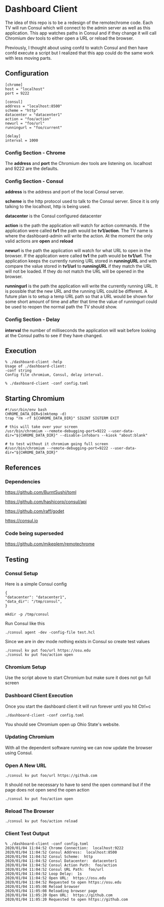 # Dashboard Client

The idea of this repo is to be a redesign of the remotechrome code. Each TV will run Consul which will connect to the admin server as well as this application. This app watches paths in Consul and if they change it will call Chromium dev tools to either open a URL or reload the browser.

Previously, I thought about using confd to watch Consul and then have confd execute a script but I realized that this app could do the same work with less moving parts.

## Configuration

```shell
[chrome]
host = "localhost"
port = 9222

[consul]
address = "localhost:8500"
scheme = "http"
datacenter = "datacenter1"
action = "foo/action"
newurl = "foo/url"
runningurl = "foo/current"

[delay]
interval = 1000
```

### Config Section - Chrome

The **address** and **port** the Chromium dev tools are listening on. localhost and 9222 are the defaults.

### Config Section - Consul

**address** is the address and port of the local Consul server.

**scheme** is the http protocol used to talk to the Consul server. Since it is only talking to the localhost, http is being used.

**datacenter** is the Consul configured datacenter

**action** is the path the application will watch for action commands. If the application were called **tv1** the path would be **tv1/action**. The TV name is where the dashboard-admin will write the action. At the moment the only valid actions are **open** and **reload**

**newurl** is the path the application will watch for what URL to open in the browser. If the application were called **tv1** the path would be **tv1/url**. The application keeps the currently running URL stored in **runningURL** and with compare the value stored in **tv1/url** to **runningURL** if they match the URL will not be loaded. If they do not match the URL will be opened in the browser.

**runningurl** is the path the application will write the currently running URL. It is possible that the new URL and the running URL could be different. A future plan is to setup a temp URL path so that a URL would be shown for some short amount of time and after that time the value of runningurl could be used to reopen the normal path the TV should show.

### Config Section - Delay

**interval** the number of milliseconds the application will wait before looking at the Consul paths to see if they have changed.

## Execution

```shell
% ./dashboard-client -help
Usage of ./dashboard-client:
-conf string
Config file chromium, Consul, delay interval.

% ./dashboard-client -conf config.toml
```

## Starting Chromium

```shell
#!/usr/bin/env bash
CHROME_DATA_DIR=$(mktemp -d)
trap "rm -rf ${CHROME_DATA_DIR}" SIGINT SIGTERM EXIT

# this will take over your screen
/usr/bin/chromium --remote-debugging-port=9222 --user-data-dir="${CHROME_DATA_DIR}" --disable-infobars --kiosk "about:blank"

# to test without it chromium going full screen
#/usr/bin/chromium --remote-debugging-port=9222 --user-data-dir="${CHROME_DATA_DIR}"
```

## References

### Dependencies

<https://github.com/BurntSushi/toml>

<https://github.com/hashicorp/consul/api>

<https://github.com/raff/godet>

<https://consul.io>

### Code being superseded

<https://github.com/mikeplem/remotechrome>

## Testing

### Consul Setup

Here is a simple Consul config

```shell
{
"datacenter": "datacenter1",
"data_dir": "/tmp/consul",
}
```

```shell
mkdir -p /tmp/consul
```

Run Consul like this

```shell
./consul agent -dev -config-file test.hcl
```

Since we are in dev mode nothing exists in Consul so create test values

```shell
./consul kv put foo/url https://osu.edu
./consul kv put foo/action open
```

### Chromium Setup

Use the script above to start Chromium but make sure it does not go full screen

### Dashboard Client Execution

Once you start the dashboard client it will run forever until you hit Ctrl+c

```shell
./dashboard-client -conf config.toml
```

You should see Chromium open up Ohio State's website.

### Updating Chromium

With all the dependent software running we can now update the browser using Consul.

### Open A New URL

```shell
./consul kv put foo/url https://github.com
```

It should not be necessary to have to send the open command but if the page does not open send the open action

```shell
./consul kv put foo/action open
```

### Reload The Browser

```shell
./consul kv put foo/action reload
```

### Client Test Output

```shell
% ./dashboard-client -conf config.toml
2020/01/04 11:04:52 Chrome Connection:  localhost:9222
2020/01/04 11:04:52 Consul Address:  localhost:8500
2020/01/04 11:04:52 Consul Scheme:  http
2020/01/04 11:04:52 Consul Datacenter:  datacenter1
2020/01/04 11:04:52 Consul Action Path:  foo/action
2020/01/04 11:04:52 Consul URL Path:  foo/url
2020/01/04 11:04:52 Loop Delay:  1s
2020/01/04 11:04:52 Open URL:  https://osu.edu
2020/01/04 11:04:52 Requested to open https://osu.edu
2020/01/04 11:05:08 Reload browser
2020/01/04 11:05:08 Reloading browser page
2020/01/04 11:05:20 Open URL:  https://github.com
2020/01/04 11:05:20 Requested to open https://github.com
```
